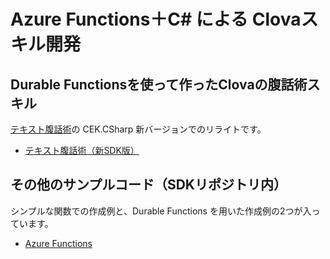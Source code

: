 # Azure Functions＋C# による Clovaスキル開発

## Durable Functionsを使って作ったClovaの腹話術スキル
[テキスト腹話術](https://clova.line.me/clova-ai/skillstore/skill/jp.himanago.ventriloquism)の CEK.CSharp 新バージョンでのリライトです。


- [テキスト腹話術（新SDK版）](./ClovaVentriloquism)

## その他のサンプルコード（SDKリポジトリ内）

シンプルな関数での作成例と、Durable Functions を用いた作成例の2つが入っています。

- [Azure Functions](https://github.com/line-developer-community/clova-extensions-kit-csharp/tree/master/clova-extensions-kit-csharp-azure-functions)

